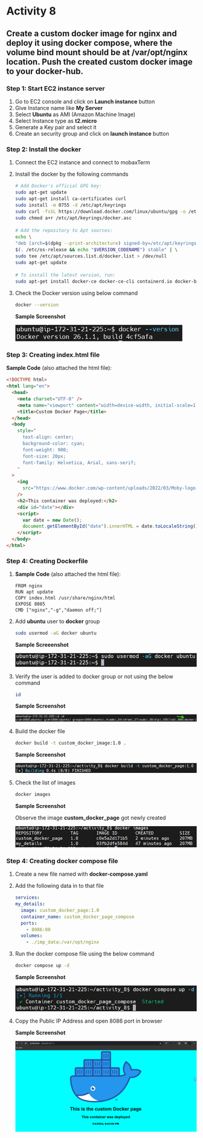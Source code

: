 # Activity 8

## Create a custom docker image for nginx and deploy it using docker compose, where the volume bind mount should be at /var/opt/nginx location. Push the created custom docker image to your docker-hub.

### Step 1: Start EC2 instance server

1. Go to EC2 console and click on **Launch instance** button
2. Give Instance name like **My Server**
3. Select **Ubuntu** as AMI (Amazon Machine Image)
4. Select Instance type as **t2.micro**
5. Generate a Key pair and select it
6. Create an security group and click on **launch instance** button

### Step 2: Install the docker

1. Connect the EC2 instance and connect to mobaxTerm
2. Install the docker by the following commands

   ```bash
   # Add Docker's official GPG key:
   sudo apt-get update
   sudo apt-get install ca-certificates curl
   sudo install -m 0755 -d /etc/apt/keyrings
   sudo curl -fsSL https://download.docker.com/linux/ubuntu/gpg -o /etc/apt/keyrings/docker.asc
   sudo chmod a+r /etc/apt/keyrings/docker.asc

   # Add the repository to Apt sources:
   echo \
   "deb [arch=$(dpkg --print-architecture) signed-by=/etc/apt/keyrings/docker.asc] https://download.docker.com/linux/ubuntu \
   $(. /etc/os-release && echo "$VERSION_CODENAME") stable" | \
   sudo tee /etc/apt/sources.list.d/docker.list > /dev/null
   sudo apt-get update

   # To install the latest version, run:
   sudo apt-get install docker-ce docker-ce-cli containerd.io docker-buildx-plugin docker-compose-plugin
   ```

3. Check the Docker version using below command

   ```bash
   docker --version
   ```

   **Sample Screenshot**

   ![alt text](/images/Activity7/docker%20version.png)

### Step 3: Creating index.html file

**Sample Code** (also attached the html file):

```html
<!DOCTYPE html>
<html lang="en">
  <head>
    <meta charset="UTF-8" />
    <meta name="viewport" content="width=device-width, initial-scale=1.0" />
    <title>Custom Docker Page</title>
  </head>
  <body
    style="
      text-align: center;
      background-color: cyan;
      font-weight: 900;
      font-size: 20px;
      font-family: Helvetica, Arial, sans-serif;
    "
  >
    <img
      src="https://www.docker.com/wp-content/uploads/2022/03/Moby-logo.png"
    />
    <h2>This container was deployed:</h2>
    <div id="date"></div>
    <script>
      var date = new Date();
      document.getElementById("date").innerHTML = date.toLocaleString();
    </script>
  </body>
</html>
```

### Step 4: Creating Dockerfile

1. **Sample Code** (also attached the html file):

   ```docker
   FROM nginx
   RUN apt update
   COPY index.html /usr/share/nginx/html
   EXPOSE 8085
   CMD ["nginx","-g","daemon off;"]
   ```

2. Add **ubuntu** user to **docker** group

   ```bash
   sudo usermod -aG docker ubuntu
   ```

   **Sample Screeenshot**

   ![alt text](/images/Activity7/add_user_to_docker_grp.png)

3. Verify the user is added to docker group or not using the below command

   ```bash
   id
   ```

   **Sample Screenshot**

   ![alt text](/images/Activity7/user_docker_grp.png)

4. Build the docker file

   ```bash
   docker build -t custom_docker_image:1.0 .
   ```

   **Sample Screenshot**

   ![alt text](/images/Activity8/build.png)

5. Check the list of images

   ```bash
   docker images
   ```

   **Sample Screenshot**

   Observe the image **custom_docker_page** got newly created

   ![alt text](/images/Activity8/docker_images.png)

### Step 4: Creating docker compose file

1. Create a new file named with **docker-compose.yaml**

2. Add the following data in to that file

   ```yaml
   services:
   my_details:
     image: custom_docker_page:1.0
     container_name: custom_docker_page_compose
     ports:
       - 8086:80
     volumes:
       - ./imp_data:/var/opt/nginx
   ```

3. Run the docker compose file using the below command

   ```bash
   docker compose up -d
   ```

   **Sample Screenshot**

   ![alt text](/images/Activity8/docker_compose_file_run.png)

4. Copy the Public IP Address and open 8086 port in browser

   **Sample Screenshot**

   ![alt text](/images/Activity8/docker_custom_image.png)
